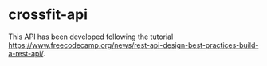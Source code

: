 # crossfit-api
This API has been developed following the tutorial https://www.freecodecamp.org/news/rest-api-design-best-practices-build-a-rest-api/.

